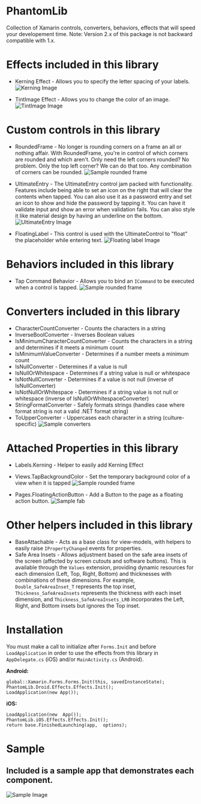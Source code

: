 # PhantomLib
Collection of Xamarin controls, converters, behaviors, effects that will speed your developement time.
Note: Version 2.x of this package is not backward compatible with 1.x.

# Effects included in this library
* Kerning Effect - Allows you to specify the letter spacing of your labels.
![Kerning Image](Images/kerning.png)

* TintImage Effect - Allows you to change the color of an image.
![TintImage Image](Images/tintimage.png)

# Custom controls in this library
* RoundedFrame - No longer is rounding corners on a frame an all or nothing affair. With RoundedFrame, you're in control of which corners are rounded and which aren't. Only need the left corners rounded? No problem. Only the top left corner? We can do that too. Any combination of corners can be rounded.
![Sample rounded frame](Images/roundedframe.png)

* UltimateEntry - The UltimateEntry control jam packed with functionality. Features include being able to set an icon on the right that will clear the contents when tapped. You can also use it as a password entry and set an icon to show and hide the password by tapping it. You can have it validate input and show an error when validation fails. You can also style it like material design by having an underline on the bottom.
![UltimateEntry Image](Images/ultimateentrymaterial.png)
* FloatingLabel - This control is used with the UltimateControl to "float" the placeholder while entering text.
![Floating label Image](Images/floatinglabel.gif)

# Behaviors included in this library
* Tap Command Behavior - Allows you to bind an `ICommand` to be executed when a control is tapped.
![Sample rounded frame](Images/tapbehavior.gif)

# Converters included in this library
* CharacterCountConverter - Counts the characters in a string
* InverseBoolConverter - Inverses Boolean values
* IsMinimumCharacterCountConverter - Counts the characters in a string and determines if it meets a minimum count
* IsMinimumValueConverter - Determines if a number meets a minimum count
* IsNullConverter - Determines if a value is null
* IsNullOrWhitespace - Determines if a string value is null or whitespace
* IsNotNullConverter - Determines if a value is not null (inverse of IsNullConverter)
* IsNotNullOrWhitespace - Determines if a string value is not null or whitespace (inverse of IsNullOrWhitespaceConverter)
* StringFormatConverter - Safely formats strings (handles case where format string is not a valid .NET format string)
* ToUpperConverter - Uppercases each character in a string (culture-specific)
![Sample converters](Images/converters.png)

# Attached Properties in this library
* Labels.Kerning - Helper to easily add Kerning Effect
* Views.TapBackgroundColor - Set the temporary background color of a view when it is tapped
![Sample rounded frame](Images/tapbackgroundcolor.gif)

* Pages.FloatingActionButton - Add a Button to the page as a floating action button.
![Sample fab](Images/fab.png)

# Other helpers included in this library
* BaseAttachable - Acts as a base class for view-models, with helpers to easily raise `IPropertyChanged` events for properties.
* Safe Area Insets - Allows adjustment based on the safe area insets of the screen (affected by screen cutouts and software buttons). This is available through the `Values` extension, providing dynamic resources for each dimension (Left, Top, Right, Bottom) and thicknesses with combinations of these dimensions. For example, `Double_SafeAreaInset_T` represents the top inset, `Thickness_SafeAreaInsets` represents the thickness with each inset dimension, and `Thickness_SafeAreaInsets_LRB` incorporates the Left, Right, and Bottom insets but ignores the Top inset.

# Installation
You must make a call to initialize after `Forms.Init` and before `LoadApplication` in order to use the effects from this library in `AppDelegate.cs` (iOS) and/or `MainActivity.cs` (Android).

**Android:**
  ```
global::Xamarin.Forms.Forms.Init(this, savedInstanceState);
PhantomLib.Droid.Effects.Effects.Init();
LoadApplication(new App());
```
**iOS:**
```
LoadApplication(new  App());  
PhantomLib.iOS.Effects.Effects.Init();  
return base.FinishedLaunching(app,  options);
```

# Sample
## Included is a sample app that demonstrates each component.
![Sample Image](Images/ultimateentrypage.png)

